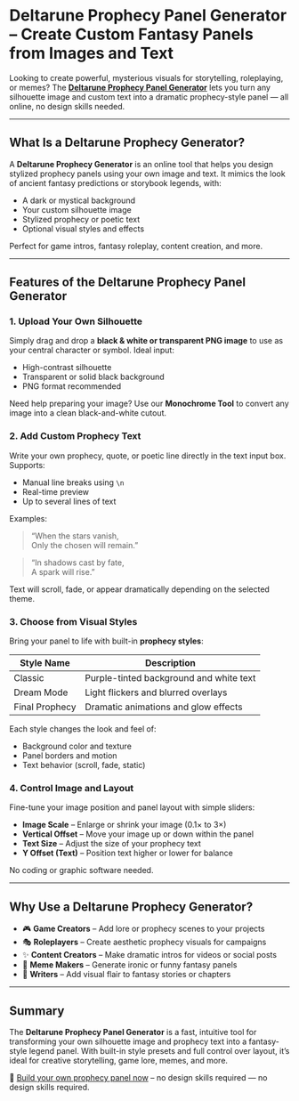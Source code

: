 # Deltarune Prophecy Panel Generator – Create Custom Fantasy Panels from Images and Text

Looking to create powerful, mysterious visuals for storytelling, roleplaying, or memes? The **[Deltarune Prophecy Panel Generator](https://deltaruneprophecygenerator.org/)** lets you turn any silhouette image and custom text into a dramatic prophecy-style panel — all online, no design skills needed.

---

## What Is a Deltarune Prophecy Generator?

A **Deltarune Prophecy Generator** is an online tool that helps you design stylized prophecy panels using your own image and text. It mimics the look of ancient fantasy predictions or storybook legends, with:

- A dark or mystical background
- Your custom silhouette image
- Stylized prophecy or poetic text
- Optional visual styles and effects

Perfect for game intros, fantasy roleplay, content creation, and more.

---

## Features of the Deltarune Prophecy Panel Generator

### 1. Upload Your Own Silhouette

Simply drag and drop a **black & white or transparent PNG image** to use as your central character or symbol. Ideal input:

- High-contrast silhouette
- Transparent or solid black background
- PNG format recommended

Need help preparing your image? Use our **Monochrome Tool** to convert any image into a clean black-and-white cutout.

### 2. Add Custom Prophecy Text

Write your own prophecy, quote, or poetic line directly in the text input box. Supports:

- Manual line breaks using `\n`
- Real-time preview
- Up to several lines of text

Examples:
> “When the stars vanish,  
Only the chosen will remain.”

> “In shadows cast by fate,  
A spark will rise.”

Text will scroll, fade, or appear dramatically depending on the selected theme.

### 3. Choose from Visual Styles

Bring your panel to life with built-in **prophecy styles**:

| Style Name     | Description                              |
|----------------|------------------------------------------|
| Classic        | Purple-tinted background and white text |
| Dream Mode     | Light flickers and blurred overlays     |
| Final Prophecy | Dramatic animations and glow effects     |

Each style changes the look and feel of:

- Background color and texture
- Panel borders and motion
- Text behavior (scroll, fade, static)

### 4. Control Image and Layout

Fine-tune your image position and panel layout with simple sliders:

- **Image Scale** – Enlarge or shrink your image (0.1× to 3×)
- **Vertical Offset** – Move your image up or down within the panel
- **Text Size** – Adjust the size of your prophecy text
- **Y Offset (Text)** – Position text higher or lower for balance

No coding or graphic software needed.

---

## Why Use a Deltarune Prophecy Generator?

- 🎮 **Game Creators** – Add lore or prophecy scenes to your projects  
- 🎭 **Roleplayers** – Create aesthetic prophecy visuals for campaigns  
- ✨ **Content Creators** – Make dramatic intros for videos or social posts  
- 🤣 **Meme Makers** – Generate ironic or funny fantasy panels  
- 📖 **Writers** – Add visual flair to fantasy stories or chapters


---

## Summary

The **Deltarune Prophecy Panel Generator** is a fast, intuitive tool for transforming your own silhouette image and prophecy text into a fantasy-style legend panel. With built-in style presets and full control over layout, it’s ideal for creative storytelling, game lore, memes, and more.

🔮 [Build your own prophecy panel now](https://deltaruneprophecygenerator.org/) – no design skills required — no design skills required.
